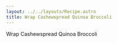 ```yaml
---
layout: ../../layouts/Recipe.astro
title: Wrap Cashewspread Quinoa Broccoli
---
```

Wrap Cashewspread Quinoa Broccoli